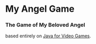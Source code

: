 My Angel Game
=============

### The Game of My Beloved Angel

based entirely on [Java for Video Games](http://db.cs.duke.edu/courses/spring04/cps004/).
